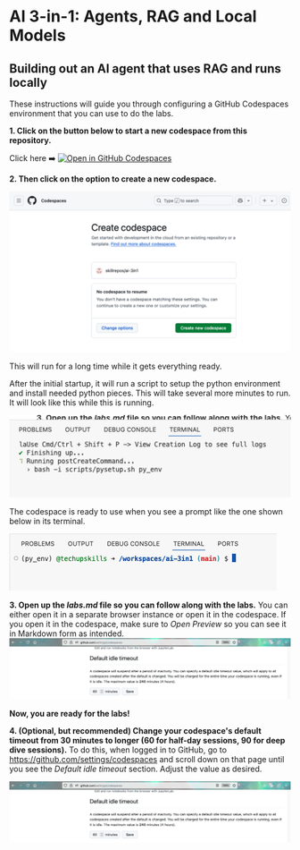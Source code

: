 # AI 3-in-1: Agents, RAG and Local Models

## Building out an AI agent that uses RAG and runs locally ##

These instructions will guide you through configuring a GitHub Codespaces environment that you can use to do the labs. 

**1. Click on the button below to start a new codespace from this repository.**

Click here ➡️  [![Open in GitHub Codespaces](https://github.com/codespaces/badge.svg)](https://codespaces.new/skillrepos/ai-3in1?quickstart=1)

**2. Then click on the option to create a new codespace.**

![Creating new codespace from button](./images/31ai1.png?raw=true "Creating new codespace from button")

This will run for a long time while it gets everything ready.

After the initial startup, it will run a script to setup the python environment and install needed python pieces. This will take several more minutes to run. It will look like this while this is running.

![Final prep](./images/31ai2.png?raw=true "Final prep")

The codespace is ready to use when you see a prompt like the one shown below in its terminal.

![Ready to use](./images/31ai3.png?raw=true "Ready to use")


**3. Open up the *labs.md* file so you can follow along with the labs.**
You can either open it in a separate browser instance or open it in the codespace. If you open it in the codespace, make sure to *Open Preview* so you can see it in Markdown form as intended.
![Opening labs](./images/31ai4.png?raw=true "Opening labs")

**Now, you are ready for the labs!**

**4. (Optional, but recommended) Change your codespace's default timeout from 30 minutes to longer (60 for half-day sessions, 90 for deep dive sessions).**
To do this, when logged in to GitHub, go to https://github.com/settings/codespaces and scroll down on that page until you see the *Default idle timeout* section. Adjust the value as desired.

![Changing codespace idle timeout value](./images/31ai5.png?raw=true "Changing codespace idle timeout value")
